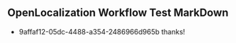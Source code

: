 ## OpenLocalization Workflow Test MarkDown
* 9affaf12-05dc-4488-a354-2486966d965b thanks!

<!--HONumber=Jul16_HO5-->



